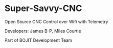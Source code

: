 # Super-Savvy-CNC
Open Source CNC Control over Wifi with Telemetry

Developers: James B-P, Miles Courtie

Part of BOJIT Development Team
